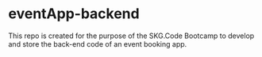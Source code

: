 # eventApp-backend
This repo is created for the purpose of the SKG.Code Bootcamp to develop and store the back-end code of an event booking app.
